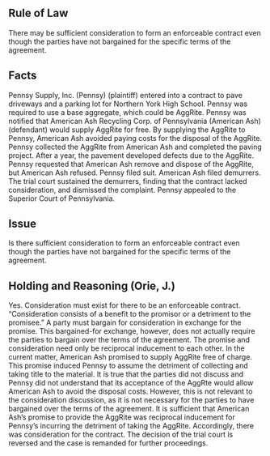 
## Rule of Law

There may be sufficient consideration to form an enforceable contract even though the parties have not bargained for the specific terms of the agreement.

## Facts

Pennsy Supply, Inc. (Pennsy) (plaintiff) entered into a contract to pave driveways and a parking lot for Northern York High School. Pennsy was required to use a base aggregate, which could be AggRite. Pennsy was notified that American Ash Recycling Corp. of Pennsylvania (American Ash) (defendant) would supply AggRite for free. By supplying the AggRite to Pennsy, American Ash avoided paying costs for the disposal of the AggRite. Pennsy collected the AggRite from American Ash and completed the paving project. After a year, the pavement developed defects due to the AggRite. Pennsy requested that American Ash remove and dispose of the AggRite, but American Ash refused. Pennsy filed suit. American Ash filed demurrers. The trial court sustained the demurrers, finding that the contract lacked consideration, and dismissed the complaint. Pennsy appealed to the Superior Court of Pennsylvania.

## Issue

Is there sufficient consideration to form an enforceable contract even though the parties have not bargained for the specific terms of the agreement.

## Holding and Reasoning (Orie, J.)

Yes. Consideration must exist for there to be an enforceable contract. “Consideration consists of a benefit to the promisor or a detriment to the promisee.” A party must bargain for consideration in exchange for the promise. This bargained-for exchange, however, does not actually require the parties to bargain over the terms of the agreement. The promise and consideration need only be reciprocal inducement to each other. In the current matter, American Ash promised to supply AggRite free of charge. This promise induced Pennsy to assume the detriment of collecting and taking title to the material. It is true that the parties did not discuss and Pennsy did not understand that its acceptance of the AggRte would allow American Ash to avoid the disposal costs. However, this is not relevant to the consideration discussion, as it is not necessary for the parties to have bargained over the terms of the agreement. It is sufficient that American Ash’s promise to provide the AggRite was reciprocal inducement for Pennsy’s incurring the detriment of taking the AggRite. Accordingly, there was consideration for the contract. The decision of the trial court is reversed and the case is remanded for further proceedings.